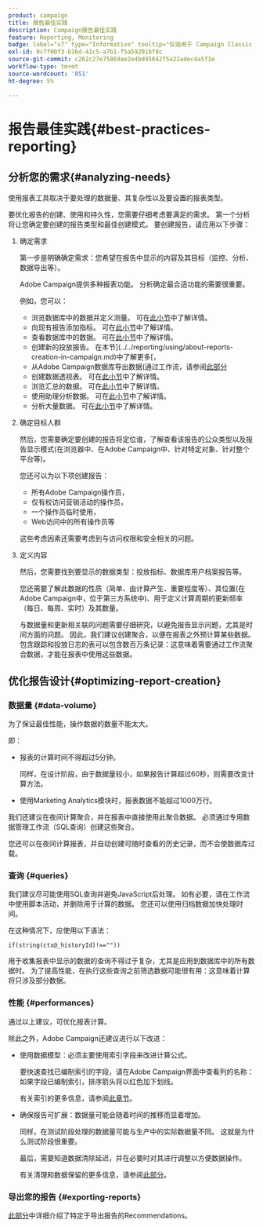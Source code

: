 ```yaml
---
product: campaign
title: 报告最佳实践
description: Campaign报告最佳实践
feature: Reporting, Monitoring
badge: label="v7" type="Informative" tooltip="仅适用于 Campaign Classic v7"
exl-id: 0c7f00f3-b16d-41c5-a7b1-f5a59201bf8c
source-git-commit: c262c27e75869ae2e4bd45642f5a22adec4a5f1e
workflow-type: tm+mt
source-wordcount: '851'
ht-degree: 5%

---
```


# 报告最佳实践{#best-practices-reporting}



## 分析您的需求{#analyzing-needs}

使用报表工具取决于要处理的数据量、其复杂性以及要设置的报表类型。

要优化报告的创建、使用和持久性，您需要仔细考虑要满足的需求。 第一个分析将让您确定要创建的报告类型和最佳创建模式。 要创建报告，请应用以下步骤：

1. 确定需求

   第一步是明确确定需求：您希望在报告中显示的内容及其目标（监控、分析、数据导出等）。

   Adobe Campaign提供多种报表功能。 分析确定最合适功能的需要很重要。

   例如，您可以：

   * 浏览数据库中的数据并定义测量。 可在[此小节](../../reporting/using/ac-cubes.md)中了解详情。
   * 向现有报告添加指标。 可在[此小节](../../reporting/using/about-reports-creation-in-campaign.md)中了解详情。
   * 查看数据库中的数据。 可在[此小节](../../reporting/using/about-descriptive-analysis.md)中了解详情。
   * 创建新的投放报告。 在本节](../../reporting/using/about-reports-creation-in-campaign.md)中了解更多[，
   * 从Adobe Campaign数据库导出数据(通过工作流，请参阅[此部分](../../workflow/using/about-workflows.md)
   * 创建数据透视表。 可在[此小节](../../reporting/using/creating-a-table.md#creating-a-breakdown-or-pivot-table)中了解详情。
   * 浏览汇总的数据。 可在[此小节](../../reporting/using/ac-cubes.md)中了解详情。
   * 使用助理分析数据。 可在[此小节](../../reporting/using/about-descriptive-analysis.md)中了解详情。
   * 分析大量数据。 可在[此小节](../../reporting/using/about-reports-creation-in-campaign.md)中了解详情。

1. 确定目标人群

   然后，您需要确定要创建的报告将定位谁，了解查看该报告的公众类型以及报告显示模式(在浏览器中、在Adobe Campaign中、针对特定对象、针对整个平台等)。

   您还可以为以下项创建报告：

   * 所有Adobe Campaign操作员，
   * 仅有权访问营销活动的操作员，
   * 一个操作员临时使用，
   * Web访问中的所有操作员等

   这些考虑因素还需要考虑到与访问权限和安全相关的问题。

1. 定义内容

   然后，您需要找到要显示的数据类型：投放指标、数据库用户档案报告等。

   您还需要了解此数据的性质（简单、由计算产生、重要程度等）、其位置(在Adobe Campaign中，位于第三方系统中)、用于定义计算周期的更新频率（每日、每周、实时）及其数量。

   与数据量和更新相关联的问题需要仔细研究，以避免报告显示问题，尤其是时间方面的问题。 因此，我们建议创建聚合，以便在报表之外预计算某些数据。 包含跟踪和投放日志的表可以包含数百万条记录：这意味着需要通过工作流聚合数据，才能在报表中使用这些数据。

## 优化报告设计{#optimizing-report-creation}

### 数据量 {#data-volume}

为了保证最佳性能，操作数据的数量不能太大。

即：

* 报表的计算时间不得超过5分钟。

  同样，在设计阶段，由于数据量较小，如果报告计算超过60秒，则需要改变计算方法。

* 使用Marketing Analytics模块时，报表数据不能超过1000万行。

我们还建议在夜间计算聚合，并在报表中直接使用此聚合数据。 必须通过专用数据管理工作流（SQL查询）创建这些聚合。

您还可以在夜间计算报表，并自动创建可随时查看的历史记录，而不会使数据库过载。

### 查询 {#queries}

我们建议尽可能使用SQL查询并避免JavaScript后处理。 如有必要，请在工作流中使用脚本活动，并删除用于计算的数据。 您还可以使用归档数据加快处理时间。

在这种情况下，应使用以下语法：

```
if(string(ctx@_historyId)!==""))
```

用于收集报表中显示的数据的查询不得过于复杂，尤其是应用到数据库中的所有数据时。 为了提高性能，在执行这些查询之前筛选数据可能很有用：这意味着计算将只涉及部分数据。

### 性能 {#performances}

通过以上建议，可优化报表计算。

除此之外，Adobe Campaign还建议进行以下改进：

* 使用数据模型：必须主要使用索引字段来改进计算公式。

  要快速查找已编制索引的字段，请在Adobe Campaign界面中查看列的名称：如果字段已编制索引，排序箭头将以红色加下划线。

  有关索引的更多信息，请参阅[此章节](../../configuration/using/data-model-best-practices.md#indexes)。

* 确保报告可扩展：数据量可能会随着时间的推移而显着增加。

  同样，在测试阶段处理的数据量可能与生产中的实际数据量不同。 这就是为什么测试阶段很重要。

  最后，需要知道数据清除延迟，并在必要时对其进行调整以方便数据操作。

  有关清理和数据保留的更多信息，请参阅[此部分](../../configuration/using/data-model-best-practices.md#data-retention)。

### 导出您的报告 {#exporting-reports}

[此部分](../../reporting/using/actions-on-reports.md#exporting-a-report)中详细介绍了特定于导出报告的Recommendations。
